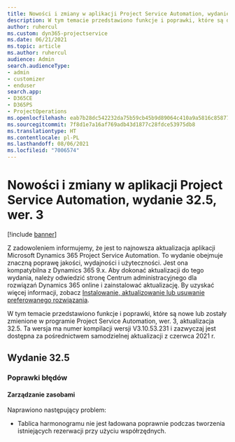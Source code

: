 ```yaml
---
title: Nowości i zmiany w aplikacji Project Service Automation, wydanie 32.5, wer. 3
description: W tym temacie przedstawiono funkcje i poprawki, które są dostępne w programie Project Service Automation, aktualizacja 32.5, wer. 3.
author: ruhercul
ms.custom: dyn365-projectservice
ms.date: 06/21/2021
ms.topic: article
ms.author: ruhercul
audience: Admin
search.audienceType:
- admin
- customizer
- enduser
search.app:
- D365CE
- D365PS
- ProjectOperations
ms.openlocfilehash: eab7b28dc542232da75b59cb45b9d89064c410a9a5816c8587783140daf54f46
ms.sourcegitcommit: 7f8d1e7a16af769adb43d1877c28fdce53975db8
ms.translationtype: HT
ms.contentlocale: pl-PL
ms.lasthandoff: 08/06/2021
ms.locfileid: "7006574"
---
```

# <a name="whats-new-or-changed-in-project-service-automation-update-release-325-v3"></a>Nowości i zmiany w aplikacji Project Service Automation, wydanie 32.5, wer. 3

[!include [banner](../includes/psa-now-project-operations.md)]

Z zadowoleniem informujemy, że jest to najnowsza aktualizacja aplikacji Microsoft Dynamics 365 Project Service Automation. To wydanie obejmuje znaczną poprawę jakości, wydajności i użyteczności. Jest ona kompatybilna z Dynamics 365 9.x. Aby dokonać aktualizacji do tego wydania, należy odwiedzić stronę Centrum administracyjnego dla rozwiązań Dynamics 365 online i zainstalować aktualizację. By uzyskać więcej informacji, zobacz [Instalowanie, aktualizowanie lub usuwanie preferowanego rozwiązania](/power-platform/admin/install-remove-preferred-solution).

W tym temacie przedstawiono funkcje i poprawki, które są nowe lub zostały zmienione w programie Project Service Automation, wer. 3, aktualizacja 32.5. Ta wersja ma numer kompilacji wersji V3.10.53.231 i zazwyczaj jest dostępna za pośrednictwem samodzielnej aktualizacji z czerwca 2021 r.

## <a name="update-release-325"></a>Wydanie 32.5

### <a name="bug-fixes"></a>Poprawki błędów

#### <a name="resource-management"></a>Zarządzanie zasobami

Naprawiono następujący problem:

- Tablica harmonogramu nie jest ładowana poprawnie podczas tworzenia istniejących rezerwacji przy użyciu współrzędnych.

